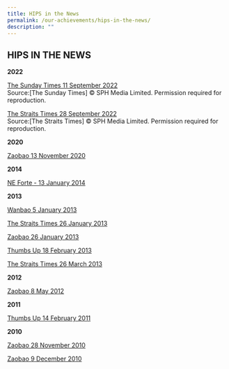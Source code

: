 ```yaml
---
title: HIPS in the News
permalink: /our-achievements/hips-in-the-news/
description: ""
---
```

## HIPS IN THE NEWS

**2022**

[The Sunday Times 11 September 2022](/images/SPH%202022%20article.png)<br>
Source:\[The Sunday Times\]&nbsp;©&nbsp;SPH Media Limited. Permission required for reproduction.

[The Straits Times 28 September 2022](/images/zubaidah%20caring%20teachers%20award%202022.png)  
Source:\[The Straits Times\]&nbsp;©&nbsp;SPH Media Limited. Permission required for reproduction.
  

**2020**

[Zaobao 13 November 2020](/files/Zaobao_2020.pdf)
  
**2014**  

[NE Forte - 13 January 2014](/files/NE%20Forte%20(Jan%202014).pdf)
  
**2013**  

[Wanbao 5 January 2013](/files/Wanbao%20(Jan%202013).pdf)

[The Straits Times 26 January 2013](https://holyinnocentspri.moe.edu.sg/qql/slot/u682/7.%20Awards%20&amp;%20Achievements/7.5%20HIPS%20in%20the%20News/Straits%20Times%20(Jan%202013).pdf)  

[Zaobao 26 January 2013](/files/Zaobao%20(Jan%202013).pdf)

[Thumbs Up 18 February 2013](/files/Thumbs%20Up%20(Feb%202013)-Pg%202.pdf)

[The Straits Times 26 March 2013](/files/Straits%20Times%20(Mar%202013).pdf)
  
**2012**  

[Zaobao 8 May 2012](/files/Zaobao%20(May%202012).pdf)

  
**2011**  

[Thumbs Up 14 February 2011](/files/Thumbs%20Up%20(Feb%202011).pdf)
  
**2010**  

[Zaobao 28 November 2010](/files/Zaobao%20(Nov%202010).pdf)

[Zaobao 9 December 2010](/files/Zaobao%20(Dec%202010).pdf)